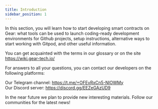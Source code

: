 ```yaml
---
title: Introduction
sidebar_position: 1
---
```


In this section, you will learn how to start developing smart contracts on Gear: what tools can be used to launch coding-ready development environments for Github projects, setup instructions, alternative ways to start working with Gitpod, and other useful information.

You can get acquainted with the terms in our glossary or on the site <a href="https://wiki.gear-tech.io/" target="_new">https://wiki.gear-tech.io/</a>

For answers to all your questions, you can contact our developers on the following platforms:

Our Telegram channel: <a href="https://t.me/+OFEvRxCn5-NlOWMy" target="_new">https://t.me/+OFEvRxCn5-NlOWMy</a><br/>
Our Discord server: <a href="https://discord.gg/EEZeGAzUD9" target="_new">https://discord.gg/EEZeGAzUD9</a>

In the near future we plan to provide new interesting materials. Follow our communities for the latest news!
